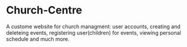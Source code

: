 # Church-Centre

A custome website for church managment: user accounts, creating and deleteing events, registering user(children) for events, viewing personal schedule and much more.
